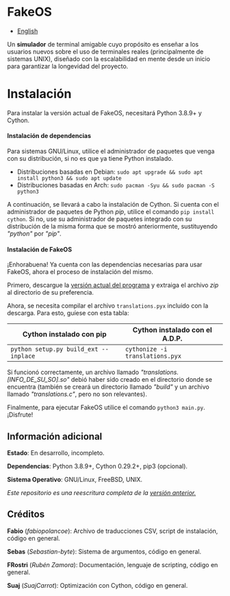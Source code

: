 # FakeOS

- [English](https://github.com/Hint-Box/FakeOS/blob/main/README.md)

Un **simulador** de terminal amigable cuyo propósito es enseñar a los usuarios nuevos sobre el uso
de terminales reales (principalmente de sistemas UNIX), diseñado con la escalabilidad en mente desde
un inicio para garantizar la longevidad del proyecto.

# Instalación
Para instalar la versión actual de FakeOS, necesitará Python 3.8.9+ y Cython.

#### Instalación de dependencias
Para sistemas GNU/Linux, utilice el administrador de paquetes que venga con su distribución, si
no es que ya tiene Python instalado.

* Distribuciones basadas en Debian: `sudo apt upgrade && sudo apt install python3 && sudo apt update`
* Distribuciones basadas en Arch: `sudo pacman -Syu && sudo pacman -S python3`

A continuación, se llevará a cabo la instalación de Cython. Si cuenta con el administrador de
paquetes de Python *pip*, utilice el comando `pip install cython`. Si no, use su administrador de
paquetes integrado con su distribución de la misma forma que se mostró anteriormente,
sustituyendo *"python"* por *"pip"*.

#### Instalación de FakeOS
¡Enhorabuena! Ya cuenta con las dependencias necesarias para usar FakeOS, ahora el proceso de
instalación del mismo.

Primero, descargue la [versión actual del programa](https://www.github.com/Hint-Box/FakeOS/archive/refs/heads/main.zip "Download Link")
y extraiga el archivo *zip* al directorio de su preferencia.

Ahora, se necesita compilar el archivo `translations.pyx` incluido con la descarga.
Para esto, guíese con esta tabla:

|Cython instalado con pip|Cython instalado con el A.D.P.|
|---|---|
|`python setup.py build_ext --inplace`|`cythonize -i translations.pyx`|

Si funcionó correctamente, un archivo llamado *"translations.[INFO_DE_SU_SO].so"* debió
haber sido creado en el directorio donde se encuentra (también se creará un directorio llamado
*"build"* y un archivo llamado *"translations.c"*, pero no son relevantes).

Finalmente, para ejecutar FakeOS utilice el comando `python3 main.py`. ¡Disfrute!

## Información adicional
**Estado**: En desarrollo, incompleto.

**Dependencias**: Python 3.8.9+, Cython 0.29.2+, pip3 (opcional).

**Sistema Operativo**: GNU/Linux, FreeBSD, UNIX.

_Este repositorio es una reescritura completa de la [versión anterior.](https://www.github.com/fabiopolancoe/FakeOS)_


## Créditos
**Fabio** (*fabiopolancoe*): Archivo de traducciones CSV, script de instalación, código en general.

**Sebas** (*Sebastian-byte*): Sistema de argumentos, código en general.

**FRostri** (*Rubén Zamora*): Documentación, lenguaje de scripting, código en general.

**Suaj** (*SuajCarrot*): Optimización con Cython, código en general.
